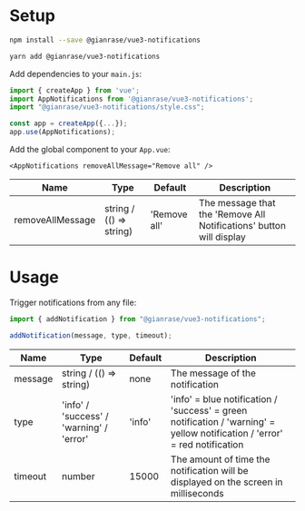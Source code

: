 # Setup

```bash
npm install --save @gianrase/vue3-notifications

yarn add @gianrase/vue3-notifications
```

Add dependencies to your `main.js`:

```javascript
import { createApp } from 'vue';
import AppNotifications from '@gianrase/vue3-notifications';
import "@gianrase/vue3-notifications/style.css";

const app = createApp({...});
app.use(AppNotifications);
```

Add the global component to your `App.vue`:

```vue
<AppNotifications removeAllMessage="Remove all" />
```

| Name             | Type                    | Default      | Description                                                         |
| ---------------- | ----------------------- | ------------ | ------------------------------------------------------------------- |
| removeAllMessage | string / (() => string) | 'Remove all' | The message that the 'Remove All Notifications' button will display |

# Usage

Trigger notifications from any file:

```javascript
import { addNotification } from "@gianrase/vue3-notifications";

addNotification(message, type, timeout);
```

| Name    | Type                                     | Default | Description                                                                                                                |
| ------- | ---------------------------------------- | ------- | -------------------------------------------------------------------------------------------------------------------------- |
| message | string / (() => string)                  | none    | The message of the notification                                                                                            |
| type    | 'info' / 'success' / 'warning' / 'error' | 'info'  | 'info' = blue notification / 'success' = green notification / 'warning' = yellow notification / 'error' = red notification |
| timeout | number                                   | 15000   | The amount of time the notification will be displayed on the screen in milliseconds                                        |
